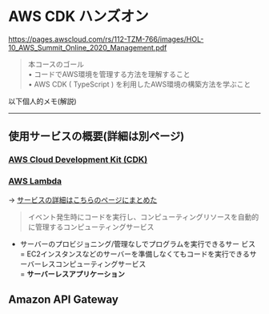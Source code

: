 # AWS CDK ハンズオン

<https://pages.awscloud.com/rs/112-TZM-766/images/HOL-10_AWS_Summit_Online_2020_Management.pdf>

> 本コースのゴール<br>
> • コードでAWS環境を管理する方法を理解すること<br>
> • AWS CDK ( TypeScript ) を利用したAWS環境の構築方法を学ぶこと

以下個人的メモ(解説)

---

## 使用サービスの概要(詳細は別ページ)

### [AWS Cloud Development Kit (CDK)](https://aws.amazon.com/jp/cdk/)

### [AWS Lambda](https://aws.amazon.com/jp/lambda/)

→ [サービスの詳細はこちらのページにまとめた](/Users/airi/aws/aws-cdk-handson/service_details/lambda.md)

> イベント発生時にコードを実行し、コンピューティングリソースを自動的に管理するコンピューティングサービス

- サーバーのプロビジョニング/管理なしでプログラムを実行できるサー
ビス<br>
= EC2インスタンスなどのサーバーを準備しなくてもコードを実行できるサーバーレスコンピューティングサービス<br />
= **サーバーレスアプリケーション**

## Amazon API Gateway
